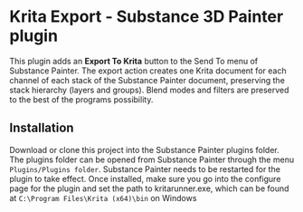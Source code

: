 # Krita Export - Substance 3D Painter plugin

This plugin adds an __Export To Krita__ button to the Send To menu of Substance Painter. The export action creates one Krita document for each channel of each stack of the Substance Painter document, preserving the stack hierarchy (layers and groups). Blend modes and filters are preserved to the best of the programs possibility.

## Installation

Download or clone this project into the Substance Painter plugins folder. The plugins folder can be opened from Substance Painter through the menu ``Plugins/Plugins folder``. Substance Painter needs to be restarted for the plugin to take effect. Once installed, make sure you go into the configure page for the plugin and set the path to kritarunner.exe, which can be found at `C:\Program Files\Krita (x64)\bin` on Windows
